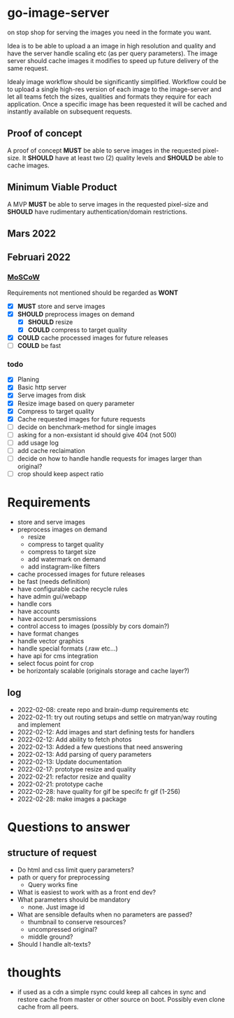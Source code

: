 # go-image-server

on stop shop for serving the images you need in the formate you want.

Idea is to be able to upload a an image in high resolution and quality and have the server handle scaling etc (as per query parameters). The image server should cache images it modifies to speed up future delivery of the same request.

Idealy image workflow should be significantly simplified. Workflow could be to upload a single high-res version of each image to the image-server and let all teams fetch the sizes, qualities and formats they require for each application. Once a specific image has been requested it will be cached and instantly available on subsequent requests.

## Proof of concept

A proof of concept **MUST** be able to serve images in the requested pixel-size.
It **SHOULD** have at least two (2) quality levels and **SHOULD** be able to cache images.

## Minimum Viable Product

A MVP **MUST** be able to serve images in the requested pixel-size and **SHOULD** have rudimentary authentication/domain restrictions.

## Mars 2022
## Februari 2022

### [MoSCoW](https://en.wikipedia.org/wiki/MoSCoW_method)

Requirements not mentioned should be regarded as **WONT**

- [x] **MUST** store and serve images
- [x] **SHOULD** preprocess images on demand
  - [x] **SHOULD** resize
  - [x] **COULD** compress to target quality
- [X] **COULD** cache processed images for future releases
- [ ] **COULD** be fast

### todo

- [x] Planing
- [x] Basic http server
- [x] Serve images from disk
- [x] Resize image based on query parameter
- [x] Compress to target quality
- [x] Cache requested images for future requests
- [ ] decide on benchmark-method for single images
- [ ] asking for a non-exsistant id should give 404 (not 500)
- [ ] add usage log 
- [ ] add cache reclaimation
- [ ] decide on how to handle handle requests for images larger than original?
- [ ] crop should keep aspect ratio

# Requirements

- store and serve images
- preprocess images on demand
  - resize
  - compress to target quality
  - compress to target size
  - add watermark on demand
  - add instagram-like filters
- cache processed images for future releases
- be fast (needs definition)
- have configurable cache recycle rules
- have admin gui/webapp
- handle cors
- have accounts
- have account persmissions
- control access to images (possibly by cors domain?)
- have format changes
- handle vector graphics
- handle special formats (.raw etc...)
- have api for cms integration
- select focus point for crop
- be horizontaly scalable (originals storage and cache layer?)

## log

- 2022-02-08: create repo and brain-dump requirements etc
- 2022-02-11: try out routing setups and settle on matryan/way routing and implement
- 2022-02-12: Add images and start defining tests for handlers
- 2022-02-12: Add ability to fetch photos
- 2022-02-13: Added a few questions that need answering
- 2022-02-13: Add parsing of query parameters
- 2022-02-13: Update documentation
- 2022-02-17: prototype resize and quality
- 2022-02-21: refactor resize and quality
- 2022-02-21: prototype cache
- 2022-02-28: have quality for gif be specifc fr gif (1-256)
- 2022-02-28: make images a package

# Questions to answer

## structure of request

- Do html and css limit query parameters?
- path or query for preprocessing
  - Query works fine
- What is easiest to work with as a front end dev?
- What parameters should be mandatory
  - none. Just image id
- What are sensible defaults when no parameters are passed?
  - thumbnail to conserve resources?
  - uncompressed original?
  - middle ground?
- Should I handle alt-texts?

# thoughts
- if used as a cdn a simple rsync could keep all cahces in sync and restore cache from master or other source on boot. Possibly even clone cache from all peers.
